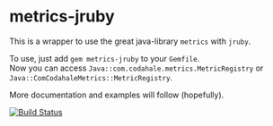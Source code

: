 metrics-jruby
=============

This is a wrapper to use the great java-library `metrics` with `jruby`.

To use, just add `gem metrics-jruby` to your `Gemfile`.  
Now you can access `Java::com.codahale.metrics.MetricRegistry` or
`Java::ComCodahaleMetrics::MetricRegistry`.

More documentation and examples will follow (hopefully).

[![Build Status](https://travis-ci.org/rynr/metrics-jruby.svg?branch=master)](https://travis-ci.org/rynr/metrics-jruby)

